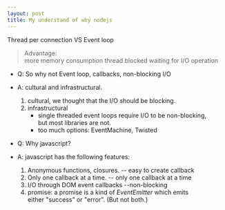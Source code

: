 ```yaml
---
layout: post
title: My understand of why nodejs
---
```

Thread per connection VS Event loop
>Advantage:  
 more memory consumption 
 thread blocked waiting for I/O operation 
  
+ Q: So why not Event loop, callbacks, non-blocking I/O 
+ A: cultural and infrastructural. 
   1. cultural, we thought that the I/O should be blocking. 
   2. infrastructural 
      + single threaded event loops require&nbsp;I/O to be non-blocking, but&nbsp;most libraries are not. 
      + too much options: EventMachine, Twisted 

+ Q: Why javascript? 
+ A: javascript has the following features: 
   1. Anonymous functions, closures.  -- easy to create callback 
   2. Only one callback at a time. -- only one callback at a time 
   3. I/O through DOM event callbacks  --non-blocking 
   4. promise: a promise is a kind of *EventEmitter* which emits either&nbsp;"success" or "error". (But not&nbsp;both.)
